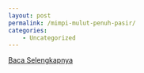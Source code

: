 ```yaml
---
layout: post
permalink: /mimpi-mulut-penuh-pasir/
categories:
    - Uncategorized
---
```


[Baca Selengkapnya](/09)